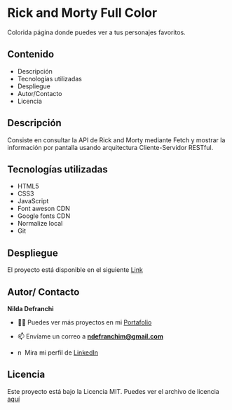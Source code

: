 # Rick and Morty Full Color

Colorida página donde puedes ver a tus personajes favoritos.

## Contenido

- Descripción
- Tecnologías utilizadas
- Despliegue
- Autor/Contacto
- Licencia

## Descripción

Consiste en consultar la API de Rick and Morty mediante Fetch y mostrar la información por pantalla usando arquitectura Cliente-Servidor RESTful.

## Tecnologías utilizadas

- HTML5
- CSS3
- JavaScript
- Font aweson CDN
- Google fonts CDN
- Normalize local
- Git

## Despliegue

El proyecto está disponible en el siguiente [Link](https://rickandmortyfullcolor.netlify.app)

## Autor/ Contacto

**Nilda Defranchi**

- 👨‍💻 Puedes ver más proyectos en mi [Portafolio](https://nildadefranchi.com)

- 📫 Envíame un correo a **ndefranchim@gmail.com**

- <p><img align="left" src="https://raw.githubusercontent.com/rahuldkjain/github-profile-readme-generator/master/src/images/icons/Social/linked-in-alt.svg" alt="ndefranchi" height="15" width="15" style="margin-right: 1px;" />Mira mi perfil de <a href="https://www.linkedin.com/in/nildadefranchi/">LinkedIn</a>
</p>

## Licencia
Este proyecto está bajo la Licencia MIT. Puedes ver el archivo de licencia [aquí](https://www.mit.edu/search/?q=licence+mit#gsc.tab=0&gsc.q=licence%20mit&gsc.page=1.) 